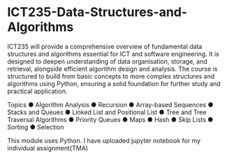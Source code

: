 # ICT235-Data-Structures-and-Algorithms

ICT235 will provide a comprehensive overview of fundamental data structures and algorithms essential for ICT and software engineering. It is designed to deepen understanding of data organisation, storage, and retrieval, alongside efficient algorithm design and analysis. The course is structured to build from basic concepts to more complex structures and algorithms using Python, ensuring a solid foundation for further study and practical application.

Topics
● Algorithm Analysis
● Recursion
● Array-based Sequences
● Stacks and Queues
● Linked List and Positional List
● Tree and Tree Traversal Algorithms
● Priority Queues
● Maps
● Hash
● Skip Lists
● Sorting
● Selection

This module uses Python. I have uploaded jupyter notebook for my individual assignment(TMA)
